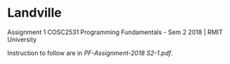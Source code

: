 # Landville
Assignment 1 COSC2531 Programming Fundamentals - Sem 2 2018 | RMIT University

Instruction to follow are in *PF-Assignment-2018 S2-1.pdf*.